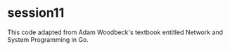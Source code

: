 # session11

This code adapted from Adam Woodbeck's textbook entitled Network and System Programming in Go.
